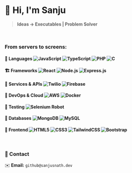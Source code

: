 # 👋 Hi, I'm Sanju

> **Ideas → Executables | Problem Solver**

<br>

### From servers to screens:

#### 🐍 Languages ![JavaScript](https://img.shields.io/badge/-JavaScript-F7DF1E?logo=javascript&logoColor=black) ![TypeScript](https://img.shields.io/badge/-TypeScript-3178C6?logo=typescript&logoColor=white) ![PHP](https://img.shields.io/badge/-PHP-777BB4?logo=php&logoColor=white) ![C](https://img.shields.io/badge/-C-00599C?logo=c&logoColor=white)

#### 🏗️ Frameworks ![React](https://img.shields.io/badge/-React-61DAFB?logo=react&logoColor=black) ![Node.js](https://img.shields.io/badge/-Node.js-339933?logo=node.js&logoColor=white) ![Express.js](https://img.shields.io/badge/-Express.js-000000?logo=express&logoColor=white)

#### 🔌 Services & APIs ![Twilio](https://img.shields.io/badge/-Twilio-F22F46?logo=twilio&logoColor=white) ![Firebase](https://img.shields.io/badge/-Firebase-FFCA28?logo=firebase&logoColor=black)

#### 🚀 DevOps & Cloud ![AWS](https://img.shields.io/badge/-AWS-FF9900?logo=amazon-aws&logoColor=black) ![Docker](https://img.shields.io/badge/-Docker-2496ED?logo=docker&logoColor=white)

#### 🧪 Testing ![Selenium Robot](https://img.shields.io/badge/-Selenium%20Robot-43B02A?logo=selenium&logoColor=white)

#### 🐍️ Databases ![MongoDB](https://img.shields.io/badge/-MongoDB-47A248?logo=mongodb&logoColor=white) ![MySQL](https://img.shields.io/badge/-MySQL-4479A1?logo=mysql&logoColor=white)

#### 🎨 Frontend ![HTML5](https://img.shields.io/badge/-HTML5-E34F26?logo=html5&logoColor=white) ![CSS3](https://img.shields.io/badge/-CSS3-1572B6?logo=css3&logoColor=white) ![TailwindCSS](https://img.shields.io/badge/-TailwindCSS-38B2AC?logo=tailwind-css&logoColor=white) ![Bootstrap](https://img.shields.io/badge/-Bootstrap-7952B3?logo=bootstrap&logoColor=white)

<br>

### 📧 Contact

✉️ **Email:** `github@sanjusnath.dev`
